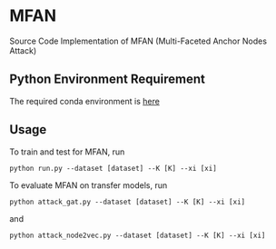 # MFAN
Source Code Implementation of MFAN (Multi-Faceted Anchor Nodes Attack)

## Python Environment Requirement
The required conda environment is [here](environment.yml)

## Usage

To train and test for MFAN, run
```
python run.py --dataset [dataset] --K [K] --xi [xi]
```

To evaluate MFAN on transfer models, run
```
python attack_gat.py --dataset [dataset] --K [K] --xi [xi]
```
and
```
python attack_node2vec.py --dataset [dataset] --K [K] --xi [xi]
```
